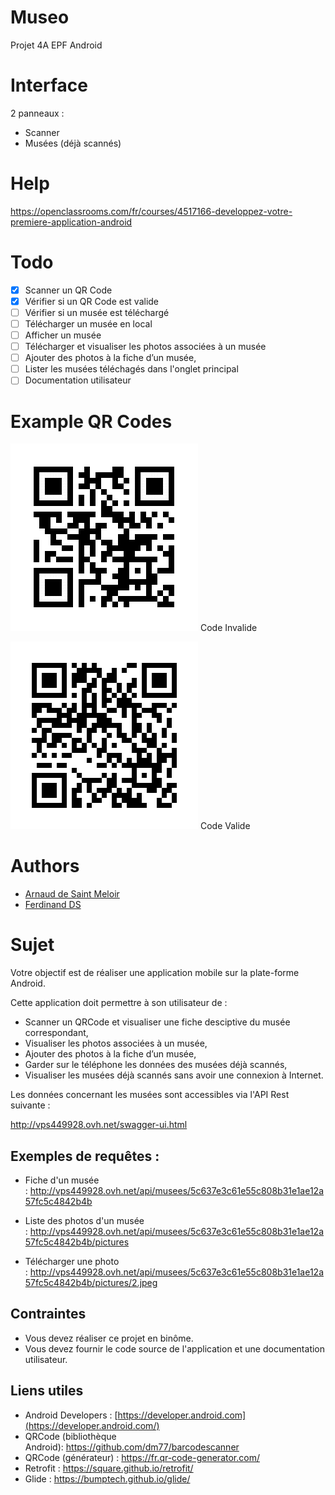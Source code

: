# Museo
Projet 4A EPF Android

# Interface
2 panneaux :
- Scanner 
- Musées (déjà scannés)

# Help
<https://openclassrooms.com/fr/courses/4517166-developpez-votre-premiere-application-android>

# Todo
- [x] Scanner un QR Code
- [x] Vérifier si un QR Code est valide
- [ ] Vérifier si un musée est téléchargé 
- [ ] Télécharger un musée en local
- [ ] Afficher un musée
- [ ] Télécharger et visualiser les photos associées à un musée
- [ ] Ajouter des photos à la fiche d’un musée,
- [ ] Lister les musées téléchagés dans l'onglet principal
- [ ] Documentation utilisateur

# Example QR Codes
![Code Invalide](/demo/qr_arnaud.png)
Code Invalide

![Code Valide](/demo/qr_musee.png)
Code Valide


# Authors
- [Arnaud de Saint Meloir](https://arnaud.at/) 
- [Ferdinand DS](https://github.com/fduchet)

# Sujet
Votre objectif est de réaliser une application mobile sur la plate-forme Android.

Cette application doit permettre à son utilisateur de :
- Scanner un QRCode et visualiser une fiche desciptive du musée correspondant,
- Visualiser les photos associées à un musée,
- Ajouter des photos à la fiche d’un musée,
- Garder sur le téléphone les données des musées déjà scannés,
- Visualiser les musées déjà scannés sans avoir une connexion à Internet.


Les données concernant les musées sont accessibles via l'API Rest suivante :

<http://vps449928.ovh.net/swagger-ui.html>

## Exemples de requêtes :

-   Fiche d'un musée : <http://vps449928.ovh.net/api/musees/5c637e3c61e55c808b31e1ae12a57fc5c4842b4b>

-   Liste des photos d'un musée : <http://vps449928.ovh.net/api/musees/5c637e3c61e55c808b31e1ae12a57fc5c4842b4b/pictures>

-   Télécharger une photo : <http://vps449928.ovh.net/api/musees/5c637e3c61e55c808b31e1ae12a57fc5c4842b4b/pictures/2.jpeg>

## Contraintes

-   Vous devez réaliser ce projet en binôme.
-   Vous devez fournir le code source de l'application et une documentation utilisateur.

## Liens utiles

-   Android Developers : [https://developer.android.com](https://developer.android.com/)
-   QRCode (bibliothèque Android): <https://github.com/dm77/barcodescanner>
-   QRCode (générateur) : <https://fr.qr-code-generator.com/>
-   Retrofit : <https://square.github.io/retrofit/>
-   Glide : <https://bumptech.github.io/glide/>
